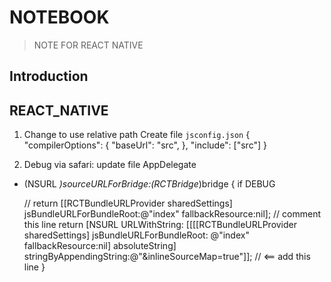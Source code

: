 # NOTEBOOK

> NOTE FOR REACT NATIVE

## Introduction

## REACT_NATIVE

1. Change to use relative path
Create file `jsconfig.json`
{
    "compilerOptions": {
        "baseUrl": "src",
    },
    "include": ["src"]
}

2. Debug via safari: update file AppDelegate

- (NSURL *)sourceURLForBridge:(RCTBridge*)bridge
{
if DEBUG

  // return [[RCTBundleURLProvider sharedSettings] jsBundleURLForBundleRoot:@"index" fallbackResource:nil];    // comment this line
  return [NSURL URLWithString: [[[[RCTBundleURLProvider sharedSettings] jsBundleURLForBundleRoot: @"index" fallbackResource:nil] absoluteString] stringByAppendingString:@"&inlineSourceMap=true"]];   // <== add this line
}
